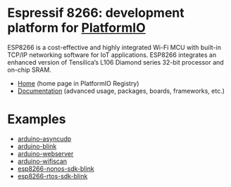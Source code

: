 
# Espressif 8266: development platform for [PlatformIO](https://platformio.org)

ESP8266 is a cost-effective and highly integrated Wi-Fi MCU with built-in TCP/IP networking software for IoT applications. ESP8266 integrates an enhanced version of Tensilica’s L106 Diamond series 32-bit processor and on-chip SRAM.

* [Home](https://platformio.org/platforms/espressif8266) (home page in PlatformIO Registry)
* [Documentation](https://docs.platformio.org/page/platforms/espressif8266.html) (advanced usage, packages, boards, frameworks, etc.)

# Examples

* [arduino-asyncudp](https://github.com/platformio/platform-espressif8266/tree/master/examples/arduino-asyncudp)
* [arduino-blink](https://github.com/platformio/platform-espressif8266/tree/master/examples/arduino-blink)
* [arduino-webserver](https://github.com/platformio/platform-espressif8266/tree/master/examples/arduino-webserver)
* [arduino-wifiscan](https://github.com/platformio/platform-espressif8266/tree/master/examples/arduino-wifiscan)
* [esp8266-nonos-sdk-blink](https://github.com/platformio/platform-espressif8266/tree/master/examples/esp8266-nonos-sdk-blink)
* [esp8266-rtos-sdk-blink](https://github.com/platformio/platform-espressif8266/tree/master/examples/esp8266-rtos-sdk-blink)
